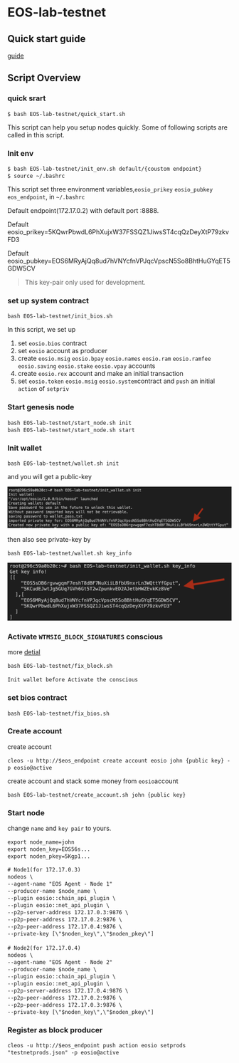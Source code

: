# EOS-lab-testnet

## Quick start guide

[guide](quick_start.md)

## Script Overview

### quick srart
```sheel=
$ bash EOS-lab-testnet/quick_start.sh
```
This script can help you setup nodes quickly.
Some of following scripts are called in this script.

### Init env

```sheel=
$ bash EOS-lab-testnet/init_env.sh default/{coustom endpoint}
$ source ~/.bashrc
```
This script set three environment variables,`eosio_prikey` `eosio_pubkey` `eos_endpoint`, in `~/.bashrc`

Default endpoint(172.17.0.2) with default port :8888.

Default eosio_prikey=5KQwrPbwdL6PhXujxW37FSSQZ1JiwsST4cqQzDeyXtP79zkvFD3

Default eosio_pubkey=EOS6MRyAjQq8ud7hVNYcfnVPJqcVpscN5So8BhtHuGYqET5GDW5CV 

> This key-pair only used for development.

### set up system contract
```sheel=
bash EOS-lab-testnet/init_bios.sh
```

In this script, we set up 
1. set `eosio.bios` contract
2. set `eosio` account as producer
3. create `eosio.msig` `eosio.bpay` `eosio.names` `eosio.ram` `eosio.ramfee` `eosio.saving` `eosio.stake` `eosio.vpay` accounts
4. create `eosio.rex` account and make an initial transaction
5. set `eosio.token` `eosio.msig` `eosio.system`contract and `push` an initial `action` of `setpriv`


### Start genesis node
```sheel=
bash EOS-lab-testnet/start_node.sh init
bash EOS-lab-testnet/start_node.sh start
```
### Init wallet
```sheel=
bash EOS-lab-testnet/wallet.sh init
```
and you will get a public-key

<img src="https://raw.githubusercontent.com/Intelligent-Systems-Lab/EOS-lab-testnet/master/images/image1.png" width="600"/>

then also see private-key by
```sheel=
bash EOS-lab-testnet/wallet.sh key_info
```
<img src="https://raw.githubusercontent.com/Intelligent-Systems-Lab/EOS-lab-testnet/master/images/image2.png" width="600"/>

### Activate `WTMSIG_BLOCK_SIGNATURES` conscious

more [detial](https://www.bcskill.com/index.php/archives/884.html)
```sheel=
bash EOS-lab-testnet/fix_block.sh
```
`Init wallet before Activate the conscious`

### set bios contract
```sheel=
bash EOS-lab-testnet/fix_bios.sh
```

### Create account
create account 
```sheel=
cleos -u http://$eos_endpoint create account eosio john {public key} -p eosio@active
```
create account and stack some money from `eosio`account
```sheel=
bash EOS-lab-testnet/create_account.sh john {public key}
```

### Start node

change `name` and `key pair` to yours.

```shell=
export node_name=john
export noden_key=EOS56s...
export noden_pkey=5Kgp1...
```
```shell=
# Node1(for 172.17.0.3)
nodeos \
--agent-name "EOS Agent - Node 1" 
--producer-name $node_name \
--plugin eosio::chain_api_plugin \
--plugin eosio::net_api_plugin \
--p2p-server-address 172.17.0.3:9876 \
--p2p-peer-address 172.17.0.2:9876 \
--p2p-peer-address 172.17.0.4:9876 \
--private-key [\"$noden_key\",\"$noden_pkey\"]

# Node2(for 172.17.0.4)
nodeos \
--agent-name "EOS Agent - Node 2" 
--producer-name $node_name \
--plugin eosio::chain_api_plugin \
--plugin eosio::net_api_plugin \
--p2p-server-address 172.17.0.4:9876 \
--p2p-peer-address 172.17.0.2:9876 \
--p2p-peer-address 172.17.0.3:9876 \
--private-key [\"$noden_key\",\"$noden_pkey\"]
```

### Register as block producer

```sheel=
cleos -u http://$eos_endpoint push action eosio setprods "testnetprods.json" -p eosio@active
```







